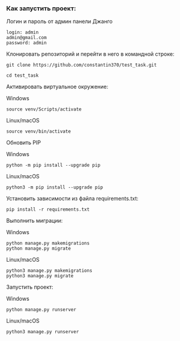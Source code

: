 ### Как запустить проект:
Логин и пароль от админ панели Джанго

```
login: admin
admin@gmail.com
password: admin

```

Клонировать репозиторий и перейти в него в командной строке:

```
git clone https://github.com/constantin370/test_task.git
```

```
cd test_task
```

Aктивировать виртуальное окружение:

Windows
```
source venv/Scripts/activate
```
Linux/macOS
```
source venv/bin/activate
```

Обновить PIP

Windows
```
python -m pip install --upgrade pip
```
Linux/macOS
```
python3 -m pip install --upgrade pip
```

Установить зависимости из файла requirements.txt:

```
pip install -r requirements.txt
```

Выполнить миграции:

Windows
```
python manage.py makemigrations
python manage.py migrate
```

Linux/macOS
```
python3 manage.py makemigrations
python3 manage.py migrate
```

Запустить проект:

Windows
```
python manage.py runserver
```

Linux/macOS
```
python3 manage.py runserver
```